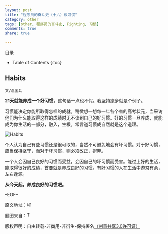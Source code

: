 ```yaml
---
layout: post
title: "程序员的奋斗史（十六）谈习惯"
category: other
tags: [other, 程序员的奋斗史, Fighting, 习惯]
comments: true
share: true

---
```



目录

* Table of Contents
{:toc}

## Habits ##

`文/温国兵`

**21天就能养成一个好习惯**，这句话一点也不假。我坚持跑步就是个例子。

习惯能决定你能所取得怎样的成就。稍微想一想每一年各个省的高考状元，当采访他们为什么能取得这样的成绩时无不谈到自己的好习惯。好的习惯一旦养成，就能成为你生活的一部分，融入，生根。常言道习惯成自然就是这个道理。

![Habits](http://i.imgur.com/yXac3eV.jpg)

个人认为自己有些习惯还是很可取的，当然不可避免地会有坏习惯。对于好习惯，应当保持坚守，而对于坏习惯，则必须改正，摒弃。

一个人会因自己良好的习惯而受益，会因自己的坏习惯而受害。能过上好的生活，能取得很好的成绩，首要就是养成良好的习惯。有好习惯的人在生活中游刃有余，左右逢源。

**从今天起，养成良好的习惯吧。**

–EOF–

原文地址：<a href="http://blog.csdn.net/justdb/article/details/8871368" target="_blank"><img src="http://i.imgur.com/BROigUO.jpg" title="程序员的奋斗史（十六）谈习惯" height="16px" width="16px" border="0" alt="程序员的奋斗史（十六）谈习惯" /></a>

题图来自：<a href="http://thehealthsciencesacademy.org/health-tips/new-habits/" target="_blank"><img src="http://i.imgur.com/K8bus47.png" title="The healths ciences academy" height="16px" width="16px" border="0" alt="The healths ciences academy" /></a>

版权声明：自由转载-非商用-非衍生-保持署名<a href="http://creativecommons.org/licenses/by-nc-nd/3.0/deed.zh" target="_blank">（创意共享3.0许可证）</a>

